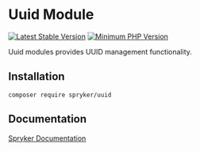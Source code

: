# Uuid Module
[![Latest Stable Version](https://poser.pugx.org/spryker/uuid/v/stable.svg)](https://packagist.org/packages/spryker/uuid)
[![Minimum PHP Version](https://img.shields.io/badge/php-%3E%3D%208.0-8892BF.svg)](https://php.net/)

Uuid modules provides UUID management functionality.

## Installation

```
composer require spryker/uuid
```

## Documentation

[Spryker Documentation](https://docs.spryker.com)
